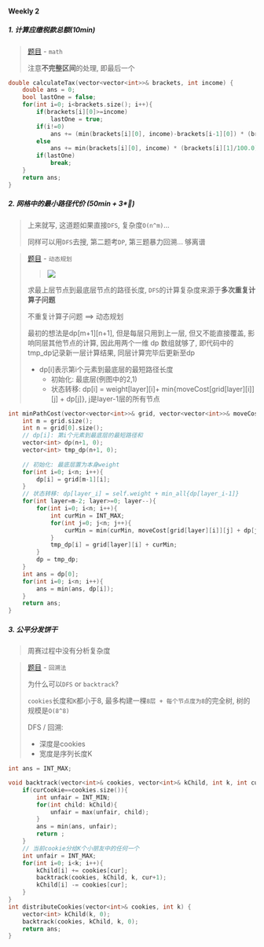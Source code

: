 #### Weekly 2

##### 1. 计算应缴税款总额(10min)
> [题目](https://leetcode.cn/problems/calculate-amount-paid-in-taxes/) - `math`
> 
> 注意**不完整区间**的处理, 即最后一个

```CPP
double calculateTax(vector<vector<int>>& brackets, int income) {
    double ans = 0;
    bool lastOne = false;
    for(int i=0; i<brackets.size(); i++){
        if(brackets[i][0]>=income)
            lastOne = true;
        if(i!=0)
            ans += (min(brackets[i][0], income)-brackets[i-1][0]) * (brackets[i][1]/100.0);
        else
            ans += min(brackets[i][0], income) * (brackets[i][1]/100.0);
        if(lastOne)
            break;
    }
    return ans;
}
```


##### 2. 网格中的最小路径代价 (50min + 3*👿)
> 上来就写, 这道题如果直接`DFS`, 复杂度`O(n^m)`...
> 
> 同样可以用`DFS`去搜, 第二题考`DP`, 第三题暴力回溯... 够离谱

> [题目](https://leetcode.cn/problems/minimum-path-cost-in-a-grid/) - `动态规划`
> 
> > <img src="https://assets.leetcode.com/uploads/2022/04/28/griddrawio-2.png">
> 
> 求最上层节点到最底层节点的路径长度, `DFS`的计算复杂度来源于**多次重复计算子问题**
> 
> 不重复计算子问题 ==> 动态规划
> 
> 最初的想法是dp[m+1][n+1], 但是每层只用到上一层, 但又不能直接覆盖, 影响同层其他节点的计算, 因此用两个一维 dp 数组就够了, 即代码中的tmp_dp记录新一层计算结果, 同层计算完毕后更新至dp
> 
> - dp[i]表示第i个元素到最底层的最短路径长度
>   - 初始化: 最底层(例图中的2,1)
>   - 状态转移: dp[i] = weight[layer][i]+ min{moveCost[grid[layer][i]][j] + dp[j]}, j是layer-1层的所有节点

```CPP
int minPathCost(vector<vector<int>>& grid, vector<vector<int>>& moveCost) {
    int m = grid.size();
    int n = grid[0].size();
    // dp[i]: 第i个元素到最底层的最短路径和
    vector<int> dp(n+1, 0);
    vector<int> tmp_dp(n+1, 0);
    
    // 初始化: 最底层置为本身weight
    for(int i=0; i<n; i++){
        dp[i] = grid[m-1][i];
    }
    // 状态转移: dp[layer_i] = self.weight + min_all{dp[layer_i-1]}
    for(int layer=m-2; layer>=0; layer--){
        for(int i=0; i<n; i++){
            int curMin = INT_MAX;
            for(int j=0; j<n; j++){
                curMin = min(curMin, moveCost[grid[layer][i]][j] + dp[j]);  // 距离+dp[layer_i-1]
            }
            tmp_dp[i] = grid[layer][i] + curMin;
        }
        dp = tmp_dp;
    }
    int ans = dp[0];
    for(int i=0; i<n; i++){
        ans = min(ans, dp[i]);
    }
    return ans;
}
```


##### 3. 公平分发饼干
> 周赛过程中没有分析复杂度

> [题目](https://leetcode.cn/problems/fair-distribution-of-cookies/) - `回溯法`
> 
> 为什么可以`DFS` or `backtrack`?
> 
> `cookies`长度和`K`都小于8, 最多构建一棵`8层 + 每个节点度为8`的完全树, 树的规模是`O(8^8)`
> 
> DFS / 回溯:
> - 深度是cookies
> - 宽度是序列长度K

```CPP
int ans = INT_MAX;

void backtrack(vector<int>& cookies, vector<int>& kChild, int k, int cur){
    if(curCookie==cookies.size()){
        int unfair = INT_MIN;
        for(int child: kChild){
            unfair = max(unfair, child);
        }
        ans = min(ans, unfair);
        return ;
    }
    // 当前cookie分给K个小朋友中的任何一个
    int unfair = INT_MAX;
    for(int i=0; i<k; i++){
        kChild[i] += cookies[cur];
        backtrack(cookies, kChild, k, cur+1);
        kChild[i] -= cookies[cur];
    }
}
int distributeCookies(vector<int>& cookies, int k) {
    vector<int> kChild(k, 0);
    backtrack(cookies, kChild, k, 0);
    return ans;
}
```
